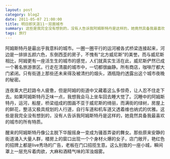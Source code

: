 ```yaml
---
layout: post
category: blog2
date: 2011-05-07 21:00:00
title: 明日即天涯11－双面城市
summary: 这些是我完全没有想到的，没有人告诉我阿姆斯特丹是这样的，她竟然具备我最喜欢的城市的所有特质。
tags: 旅行
---
```


阿姆斯特丹是最出乎我意料的城市。一圈一圈平行的运河被各式桥梁连接起来，河边是一排排五颜六色，东倒西歪的房子，不愧有“北方威尼斯”的美誉。而与威尼斯相比，阿姆更有一座活生生的城市的感觉，人们就真实生活在此，威尼斯俨然已成一个著名旅游景区。行走在清晨的城市中，一切都很幽静。所有商店，咖啡厅都大门紧闭。只有街道上那些还未来得及被清扫的烟头，酒瓶隐约透露出这个城市夜晚的秘密。

连夜乘大巴赶路令人疲惫，但是阿姆的街道中又藏着这么多惊奇，让人忍不住走下去。如果阿姆斯特丹乏味一点，我想我会马上坐车回去睡大觉了。沉睡中的阿姆斯特丹，运河，船屋，桥梁组成的图画不亚于威尼斯的绮丽，而满街的绿树，房屋上的鲜花，整洁又极具规划的人行道，自行车道和机车道又透着维也纳式的优雅。这些是我完全没有想到的，没有人告诉我阿姆斯特丹是这样的，她竟然具备我最喜欢的城市的所有特质。

醒来的阿姆斯特丹像公主脱下华服摇身一变成为骚首弄姿的舞女。那些原来安静的街道涌入大量人群，楼房上的窗口出现一个个身材火爆的女子，店门敞开，艳红色的招牌上都是live秀场的广告，老板在门口招揽生意。这么别致的一座小城，瞬间罩上一层充斥着肉欲，大麻和酒精气味的浑浊烟雾。